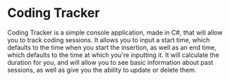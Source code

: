 ﻿# Coding Tracker

Coding Tracker is a simple console application, made in C#, that will allow you to track coding sessions. It allows you 
to input a start time, which defaults to the time when you start the insertion, as well as an end time, which defaults 
to the time at which you're inputting it. It will calculate the duration for you, and will allow you to see basic 
information about past sessions, as well as give you the ability to update or delete them.